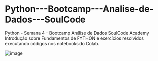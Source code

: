 # Python---Bootcamp---Analise-de-Dados---SoulCode
 Python - Semana 4 - Bootcamp Análise de Dados SoulCode Academy 
Introdução sobre Fundamentos de PYTHON e exercícios resolvidos executando códigos nos notebooks do Colab.
 
![image](https://github.com/IsabelCBarros/Python---Bootcamp---Analise-de-Dados---SoulCode/assets/100105009/e3660cde-fb2d-4615-8f5f-0f7daa192e55)
